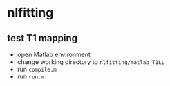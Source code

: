 # nlfitting

## test T1 mapping
* open Matlab environment
* change working directory to ```nlfitting/matlab_T1LL```
* run ```compile.m```
* run ```run.m```
